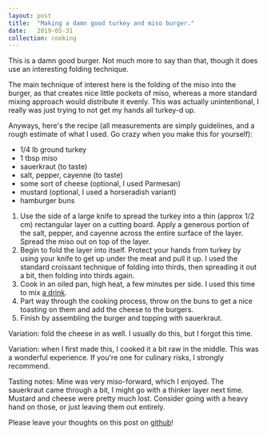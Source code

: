 ```yaml
---
layout: post
title:  "Making a damn good turkey and miso burger."
date:   2019-05-31
collection: cooking
---
```


This is a damn good burger. Not much more to say than that, though it does use an interesting folding technique.

The main technique of interest here is the folding of the miso into the burger, as that creates nice little pockets of miso, whereas a more standard mixing approach would distribute it evenly. This was actually unintentional, I really was just trying to not get my hands all turkey-d up.

Anyways, here's the recipe (all measurements are simply guidelines, and a rough estimate of what I used. Go crazy when you make this for yourself):
- 1/4 lb ground turkey
- 1 tbsp miso
- sauerkraut (to taste)
- salt, pepper, cayenne (to taste)
- some sort of cheese (optional, I used Parmesan)
- mustard (optional, I used a horseradish variant)
- hamburger buns

1. Use the side of a large knife to spread the turkey into a thin (approx 1/2 cm) rectangular layer on a cutting board. Apply a generous portion of the salt, pepper, and cayenne across the entire surface of the layer. Spread the miso out on top of the layer.
1. Begin to fold the layer into itself. Protect your hands from turkey by using your knife to get up under the meat and pull it up. I used the standard croissant technique of folding into thirds, then spreading it out a bit, then folding into thirds again.
1. Cook in an oiled pan, high heat, a few minutes per side. I used this time to mix [a drink](https://www.youtube.com/watch?v=21FYGS5YZUg).
1. Part way through the cooking process, throw on the buns to get a nice toasting on them and add the cheese to the burgers.
1. Finish by assembling the burger and topping with sauerkraut.

Variation: fold the cheese in as well. I usually do this, but I forgot this time.

Variation: when I first made this, I cooked it a bit raw in the middle. This was a wonderful experience. If you're one for culinary risks, I strongly recommend.


Tasting notes: Mine was very miso-forward, which I enjoyed. The sauerkraut came through a bit, I might go with a thinker layer next time. Mustard and cheese were pretty much lost. Consider going with a heavy hand on those, or just leaving them out entirely.

Please leave your thoughts on this post on [github](https://github.com/JacksonKearl/jacksonkearl.github.io/issues/1)!